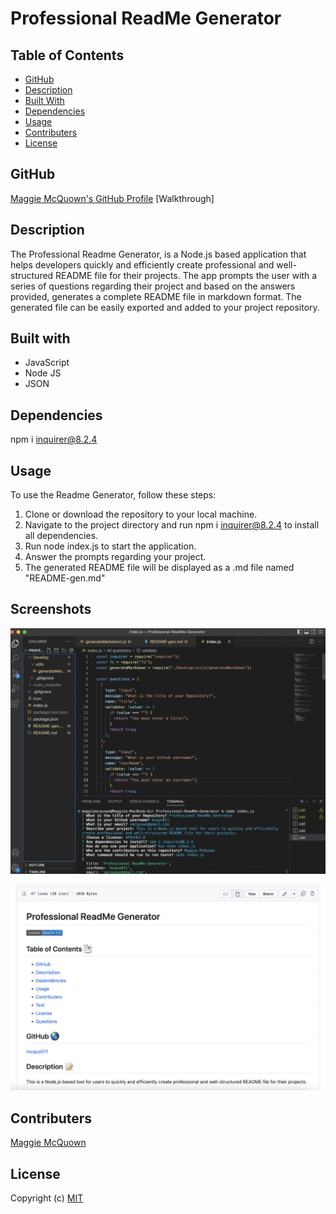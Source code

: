 # Professional ReadMe Generator

 ## Table of Contents

  * [GitHub](#github)
  * [Description](#description)
  * [Built With](#built-with)
  * [Dependencies](#dependencies)
  * [Usage](#usage)
  * [Contributers](#contributers)
  * [License](#license)

  ## GitHub

  [Maggie McQuown's GitHub Profile](https://github.com/mcquo011/)
  [Walkthrough]

  ## Description 

  The Professional Readme Generator, is a Node.js based application that helps developers quickly and efficiently create professional and well-structured README file for their projects. The app prompts the user with a series of questions regarding their project and based on the answers provided, generates a complete README file in markdown format. The generated file can be easily exported and added to your project repository.

  ## Built with

  * JavaScript
  * Node JS
  * JSON 

  ## Dependencies 

  npm i inquirer@8.2.4

  ## Usage

  To use the Readme Generator, follow these steps:

1. Clone or download the repository to your local machine.
2. Navigate to the project directory and run npm i inquirer@8.2.4 to install all    dependencies.
3. Run node index.js to start the application.
4. Answer the prompts regarding your project.
5. The generated README file will be displayed as a .md file named "README-gen.md"

  ## Screenshots  

![Alt Text](./Develop/images/Screen%20Shot%202023-02-09%20at%202.30.33%20PM.png?raw=true "Screenshot of code")

![Alt Text](./Develop/images/Screen%20Shot%202023-02-09%20at%202.31.35%20PM.png?raw=true "Screenshot of readme")

  ## Contributers 

  [Maggie McQuown](https://github.com/mcquo011/)

  ## License
  
  Copyright (c) [MIT](https://opensource.org/licenses/MIT)

  
